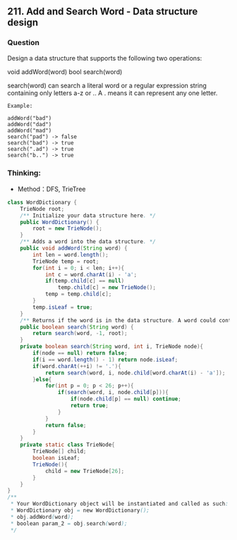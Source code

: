 ## 211. Add and Search Word - Data structure design

### Question
Design a data structure that supports the following two operations:

void addWord(word)
bool search(word)

search(word) can search a literal word or a regular expression string containing only letters a-z or .. A . means it can represent any one letter.

```
Example:

addWord("bad")
addWord("dad")
addWord("mad")
search("pad") -> false
search("bad") -> true
search(".ad") -> true
search("b..") -> true
```

### Thinking:
* Method：DFS, TrieTree

```Java
class WordDictionary {
    TrieNode root;
    /** Initialize your data structure here. */
    public WordDictionary() {
        root = new TrieNode();
    }
    /** Adds a word into the data structure. */
    public void addWord(String word) {
        int len = word.length();
        TrieNode temp = root;
        for(int i = 0; i < len; i++){
            int c = word.charAt(i) - 'a';
            if(temp.child[c] == null)
                temp.child[c] = new TrieNode();
            temp = temp.child[c];
        }
        temp.isLeaf = true;
    }
    /** Returns if the word is in the data structure. A word could contain the dot character '.' to represent any one letter. */
    public boolean search(String word) {
        return search(word, -1, root);
    }
    private boolean search(String word, int i, TrieNode node){
        if(node == null) return false;
        if(i == word.length() - 1) return node.isLeaf;
        if(word.charAt(++i) != '.'){
            return search(word, i, node.child[word.charAt(i) - 'a']);
        }else{
            for(int p = 0; p < 26; p++){
                if(search(word, i, node.child[p])){
                    if(node.child[p] == null) continue;
                    return true;
                }
            }
            return false;
        }
    }
    private static class TrieNode{
        TrieNode[] child;
        boolean isLeaf;
        TrieNode(){
            child = new TrieNode[26];
        }
    }
}
/**
 * Your WordDictionary object will be instantiated and called as such:
 * WordDictionary obj = new WordDictionary();
 * obj.addWord(word);
 * boolean param_2 = obj.search(word);
 */
```